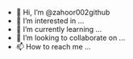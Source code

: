 - 👋 Hi, I’m @zahoor002github
- 👀 I’m interested in ...
- 🌱 I’m currently learning ...
- 💞️ I’m looking to collaborate on ...
- 📫 How to reach me ...

<!---
zahoor002github/zahoor002github is a ✨ special ✨ repository because its `README.md` (this file) appears on your GitHub profile.
You can click the Preview link to take a look at your changes.
--->
